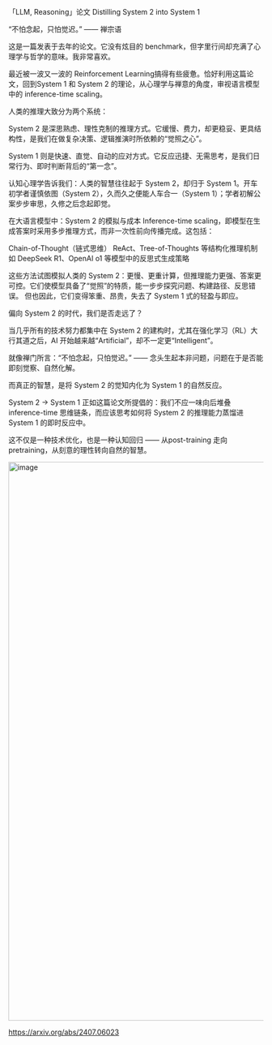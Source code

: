 「LLM, Reasoning」论文
Distilling System 2 into System 1 

“不怕念起，只怕觉迟。” —— 禅宗语

这是一篇发表于去年的论文。它没有炫目的 benchmark，但字里行间却充满了心理学与哲学的意味。我非常喜欢。

最近被一波又一波的 Reinforcement Learning搞得有些疲惫。恰好利用这篇论文，回到System 1 和 System 2 的理论，从心理学与禅意的角度，审视语言模型中的 inference-time scaling。

人类的推理大致分为两个系统：

System 2 是深思熟虑、理性克制的推理方式。它缓慢、费力，却更稳妥、更具结构性，是我们在做复杂决策、逻辑推演时所依赖的“觉照之心”。

System 1 则是快速、直觉、自动的应对方式。它反应迅捷、无需思考，是我们日常行为、即时判断背后的“第一念”。

认知心理学告诉我们：人类的智慧往往起于 System 2，却归于 System 1。开车初学者谨慎依图（System 2），久而久之便能人车合一（System 1）；学者初解公案步步审思，久修之后念起即觉。

在大语言模型中：System 2 的模拟与成本
Inference-time scaling，即模型在生成答案时采用多步推理方式，而非一次性前向传播完成。这包括：

Chain-of-Thought（链式思维）
ReAct、Tree-of-Thoughts 等结构化推理机制
如 DeepSeek R1、OpenAI o1 等模型中的反思式生成策略

这些方法试图模拟人类的 System 2：更慢、更重计算，但推理能力更强、答案更可控。它们使模型具备了“觉照”的特质，能一步步探究问题、构建路径、反思错误。
但也因此，它们变得笨重、昂贵，失去了 System 1 式的轻盈与即应。

偏向 System 2 的时代，我们是否走远了？

当几乎所有的技术努力都集中在 System 2 的建构时，尤其在强化学习（RL）大行其道之后，AI 开始越来越“Artificial”，却不一定更“Intelligent”。

就像禅门所言：“不怕念起，只怕觉迟。” —— 念头生起本非问题，问题在于是否能即刻觉察、自然化解。

而真正的智慧，是将 System 2 的觉知内化为 System 1 的自然反应。

System 2 -> System 1
正如这篇论文所提倡的：我们不应一味向后堆叠 inference-time 思维链条，而应该思考如何将 System 2 的推理能力蒸馏进 System 1 的即时反应中。

这不仅是一种技术优化，也是一种认知回归 ——
 从post-training 走向pretraining，从刻意的理性转向自然的智慧。

 <img width="1108" height="1102" alt="image" src="https://github.com/user-attachments/assets/614d2d42-8ee9-4acf-8cde-94e21bdd6206" />


https://arxiv.org/abs/2407.06023
